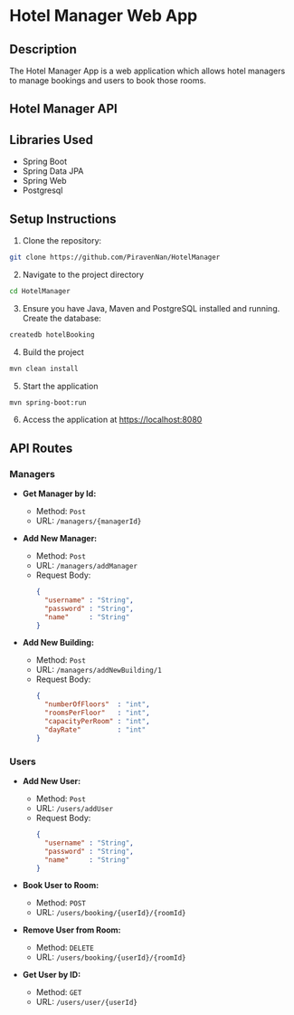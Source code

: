 # Hotel Manager Web App

## Description

The Hotel Manager App is a web application which allows hotel managers to manage bookings and users to book those rooms.

## **Hotel Manager API**

## Libraries Used

- Spring Boot
- Spring Data JPA
- Spring Web
- Postgresql

## Setup Instructions

1. Clone the repository:

```bash
git clone https://github.com/PiravenNan/HotelManager 
```

2. Navigate to the project directory

```bash
cd HotelManager
```

3. Ensure you have Java, Maven and PostgreSQL installed and running. Create the database:

```bash
createdb hotelBooking
```

4. Build the project

```bash
mvn clean install
```

5. Start the application

```bash
mvn spring-boot:run
```

6. Access the application at [https://localhost:8080](https://localhost:8080)

## API Routes

### Managers

- **Get Manager by Id:**

  - Method: `Post`
  - URL: `/managers/{managerId}`


- **Add New Manager:**

  - Method: `Post`
  - URL: `/managers/addManager`
  - Request Body: 
    ```json
    {
      "username" : "String",
      "password" : "String",
      "name"     : "String"
    }
    ```

- **Add New Building:**

  - Method: `Post`
  - URL: `/managers/addNewBuilding/1`
  - Request Body: 
    ```json
    {
      "numberOfFloors"  : "int",
      "roomsPerFloor"   : "int",
      "capacityPerRoom" : "int",
      "dayRate"         : "int"
    }
    ```

### Users

- **Add New User:**

  - Method: `Post`
  - URL: `/users/addUser`
  - Request Body: 
    ```json
    {
      "username" : "String",
      "password" : "String",
      "name"     : "String"
    }
    ```

- **Book User to Room:**

  - Method: `POST`
  - URL: `/users/booking/{userId}/{roomId}`

- **Remove User from Room:**

  - Method: `DELETE`
  - URL: `/users/booking/{userId}/{roomId}`

- **Get User by ID:**

  - Method: `GET`
  - URL: `/users/user/{userId}`
